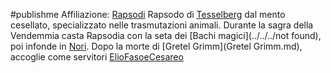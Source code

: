#publishme 
Affiliazione: [Rapsodi](Rapsodi.md)
Rapsodo di [Tesselberg](../../Tesselberg.md) dal mento cesellato, specializzato nelle trasmutazioni animali. Durante la sagra della Vendemmia casta Rapsodia con la seta dei [Bachi magici](../../../not found), poi infonde in [Nori](Nori.md). Dopo la morte di [Gretel Grimm](Gretel Grimm.md), accoglie come servitori [ElioFasoeCesareo](../minor_npcs/ElioFasoeCesareo.md)


